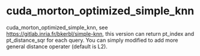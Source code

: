 # cuda_morton_optimized_simple_knn
cuda_morton_optimized_simple_knn, see https://gitlab.inria.fr/bkerbl/simple-knn, this version can return pt_index and pt_distance_sqr for each query. You can simply modified to add more general distance operater (default is L2).
